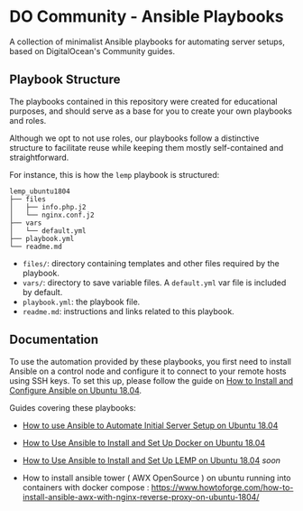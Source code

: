 # DO Community - Ansible Playbooks

A collection of minimalist Ansible playbooks for automating server setups, based on DigitalOcean's Community guides.

## Playbook Structure

The playbooks contained in this repository were created for educational purposes, and should serve as a base for you to create your own playbooks and roles.

Although we opt to not use roles, our playbooks follow a distinctive structure to facilitate reuse while keeping them mostly self-contained and straightforward.

For instance, this is how the `lemp` playbook is structured:

```
lemp_ubuntu1804
├── files
│   ├── info.php.j2
│   └── nginx.conf.j2
├── vars
│   └── default.yml
├── playbook.yml
└── readme.md
```


- `files/`: directory containing templates and other files required by the playbook.
- `vars/`: directory to save variable files. A `default.yml` var file is included by default.
- `playbook.yml`: the playbook file.
- `readme.md`: instructions and links related to this playbook.

## Documentation

To use the automation provided by these playbooks, you first need to install Ansible on a control node
and configure it to connect to your remote hosts using SSH keys. To set this up, please follow the guide on [How to Install and Configure Ansible on Ubuntu 18.04](https://www.digitalocean.com/community/tutorials/how-to-install-and-configure-ansible-on-ubuntu-18-04).

Guides covering these playbooks:

 - [How to use Ansible to Automate Initial Server Setup on Ubuntu 18.04](https://www.digitalocean.com/community/tutorials/how-to-automate-server-setup-with-ansible-on-ubuntu-18-04)
 - [How to Use Ansible to Install and Set Up Docker on Ubuntu 18.04](https://www.digitalocean.com/community/tutorials/how-to-use-ansible-to-install-and-set-up-docker-on-ubuntu-18-04)
 - [How to Use Ansible to Install and Set Up LEMP on Ubuntu 18.04](https://www.digitalocean.com/community/tutorials/how-to-use-ansible-to-install-and-set-up-lemp-on-ubuntu-18-04) *soon*

- How to install ansible tower ( AWX OpenSource ) on ubuntu running into containers with docker compose : 
https://www.howtoforge.com/how-to-install-ansible-awx-with-nginx-reverse-proxy-on-ubuntu-1804/ 
